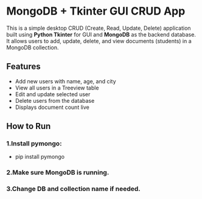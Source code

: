 # MongoDB + Tkinter GUI CRUD App

This is a simple desktop CRUD (Create, Read, Update, Delete) application built using **Python Tkinter** for GUI and **MongoDB** as the backend database. It allows users to add, update, delete, and view documents (students) in a MongoDB collection.

## Features

- Add new users with name, age, and city
- View all users in a Treeview table
- Edit and update selected user
- Delete users from the database
- Displays document count live

## How to Run
### 1.Install pymongo:
- pip install pymongo
### 2.Make sure MongoDB is running.
### 3.Change DB and collection name if needed.
